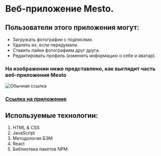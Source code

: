 # Веб-приложение Mesto.

## Пользователи этого приложения могут:

* Загружать фотографии с подписями.
* Удалять их, если передумали.
* Ставить лайки фотографиям друг друга.
* Редактировать профиль (изменять информацию о себе и аватар).

### На изображении ниже представлено, как выглядит часть веб-приложения Mesto

![Обычная ссылка](https://pictures.s3.yandex.net/resources/Screen_Shot_2020-06-18_at_4.18.50_PM_1592653422.png)

### [Ссылка на приложение](https://tltelf.github.io/mesto-react/)

## Используемые технологии:
1. HTML & CSS
2. JavaScript
3. Методология БЭМ
4. React
5. Библиотека пакетов NPM